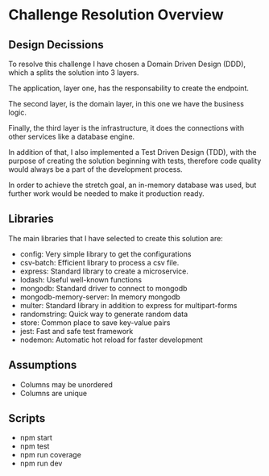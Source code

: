 # Challenge Resolution Overview

## Design Decissions

To resolve this challenge I have chosen a Domain Driven Design (DDD), which a splits the solution into 3 layers.

The application, layer one, has the responsability to create the endpoint.

The second layer, is the domain layer, in this one we have the business logic.

Finally, the third layer is the infrastructure, it does the connections with other services like a database engine.

In addition of that, I also implemented a Test Driven Design (TDD), with the purpose of creating the solution beginning with tests, therefore code quality would always be a part of the development process.

In order to achieve the stretch goal, an in-memory database was used, but further work would be needed to make it production ready.

## Libraries

The main libraries that I have selected to create this solution are:

- config: Very simple library to get the configurations
- csv-batch: Efficient library to process a csv file.
- express: Standard library to create a microservice.
- lodash: Useful well-known functions
- mongodb: Standard driver to connect to mongodb
- mongodb-memory-server: In memory mongodb
- multer: Standard library in addition to express for multipart-forms
- randomstring: Quick way to generate random data
- store: Common place to save key-value pairs
- jest: Fast and safe test framework
- nodemon: Automatic hot reload for faster development

## Assumptions

- Columns may be unordered
- Columns are unique

## Scripts

- npm start
- npm test
- npm run coverage
- npm run dev
